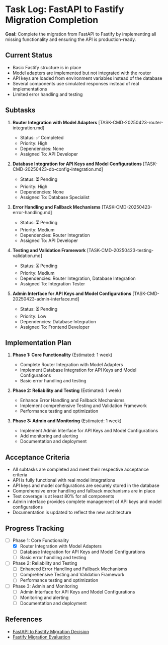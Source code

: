 # Task Log: FastAPI to Fastify Migration Completion

**Goal:** Complete the migration from FastAPI to Fastify by implementing all missing functionality and ensuring the API is production-ready.

## Current Status
- Basic Fastify structure is in place
- Model adapters are implemented but not integrated with the router
- API keys are loaded from environment variables instead of the database
- Several components use simulated responses instead of real implementations
- Limited error handling and testing

## Subtasks
1. **Router Integration with Model Adapters** [TASK-CMD-20250423-router-integration.md]
   - Status: ✅ Completed
   - Priority: High
   - Dependencies: None
   - Assigned To: API Developer

2. **Database Integration for API Keys and Model Configurations** [TASK-CMD-20250423-db-config-integration.md]
   - Status: ⏳ Pending
   - Priority: High
   - Dependencies: None
   - Assigned To: Database Specialist

3. **Error Handling and Fallback Mechanisms** [TASK-CMD-20250423-error-handling.md]
   - Status: ⏳ Pending
   - Priority: Medium
   - Dependencies: Router Integration
   - Assigned To: API Developer

4. **Testing and Validation Framework** [TASK-CMD-20250423-testing-validation.md]
   - Status: ⏳ Pending
   - Priority: Medium
   - Dependencies: Router Integration, Database Integration
   - Assigned To: Integration Tester

5. **Admin Interface for API Keys and Model Configurations** [TASK-CMD-20250423-admin-interface.md]
   - Status: ⏳ Pending
   - Priority: Low
   - Dependencies: Database Integration
   - Assigned To: Frontend Developer

## Implementation Plan
1. **Phase 1: Core Functionality** (Estimated: 1 week)
   - Complete Router Integration with Model Adapters
   - Implement Database Integration for API Keys and Model Configurations
   - Basic error handling and testing

2. **Phase 2: Reliability and Testing** (Estimated: 1 week)
   - Enhance Error Handling and Fallback Mechanisms
   - Implement comprehensive Testing and Validation Framework
   - Performance testing and optimization

3. **Phase 3: Admin and Monitoring** (Estimated: 1 week)
   - Implement Admin Interface for API Keys and Model Configurations
   - Add monitoring and alerting
   - Documentation and deployment

## Acceptance Criteria
- All subtasks are completed and meet their respective acceptance criteria
- API is fully functional with real model integrations
- API keys and model configurations are securely stored in the database
- Comprehensive error handling and fallback mechanisms are in place
- Test coverage is at least 80% for all components
- Admin interface provides complete management of API keys and model configurations
- Documentation is updated to reflect the new architecture

## Progress Tracking
- [ ] Phase 1: Core Functionality
  - [x] Router Integration with Model Adapters
  - [ ] Database Integration for API Keys and Model Configurations
  - [ ] Basic error handling and testing
- [ ] Phase 2: Reliability and Testing
  - [ ] Enhanced Error Handling and Fallback Mechanisms
  - [ ] Comprehensive Testing and Validation Framework
  - [ ] Performance testing and optimization
- [ ] Phase 3: Admin and Monitoring
  - [ ] Admin Interface for API Keys and Model Configurations
  - [ ] Monitoring and alerting
  - [ ] Documentation and deployment

## References
- [FastAPI to Fastify Migration Decision](../decisions/20250422-fastapi-to-fastify-migration.md)
- [Fastify Migration Evaluation](../decisions/20250422-fastify-migration-evaluation.md)